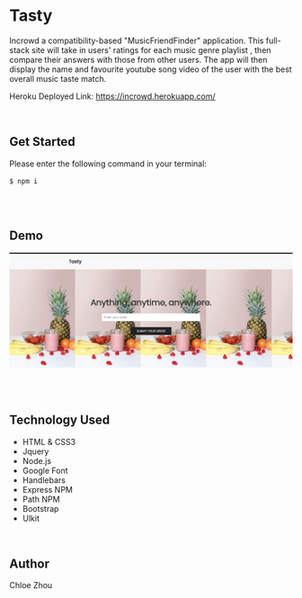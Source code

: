 # Tasty

Incrowd a compatibility-based "MusicFriendFinder" application. This full-stack site will take in users' ratings for each music genre playlist , then compare their answers with those from other users. The app will then display the name and favourite youtube song video of the user with the best overall music taste match.

Heroku Deployed Link: https://incrowd.herokuapp.com/

<br>



## Get Started
Please enter the following command in your terminal:
```
$ npm i
```

<br>
<br>


## Demo

 ![demo](public/assets/img/demo.png)

<br>
<br>


## Technology Used

* HTML & CSS3
* Jquery
* Node.js
* Google Font
* Handlebars
* Express NPM
* Path NPM
* Bootstrap
* Ulkit

<br>

## Author
Chloe Zhou